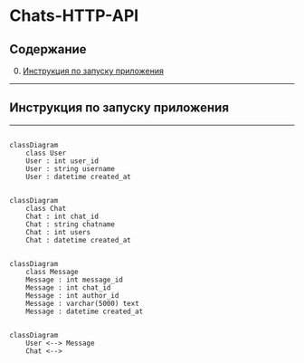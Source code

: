 # Сhats-HTTP-API

## Содержание  
0. [Инструкция по запуску приложения](#0)

____  
<a name="0"></a>
## Инструкция по запуску приложения
____  

```mermaid

classDiagram
    class User
    User : int user_id
    User : string username
    User : datetime created_at
    
    
classDiagram
    class Chat
    Chat : int chat_id
    Chat : string chatname
    Chat : int users
    Chat : datetime created_at
    
    
classDiagram
    class Message
    Message : int message_id
    Message : int chat_id
    Message : int author_id
    Message : varchar(5000) text
    Message : datetime created_at
    
    
classDiagram
    User <--> Message
    Chat <-->

```
